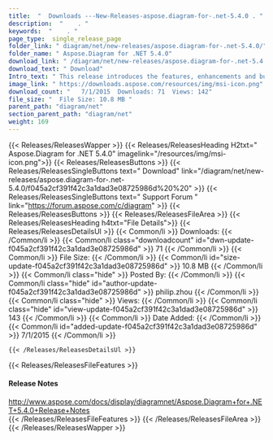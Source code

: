 ```yaml
---
title:  "  Downloads ---New-Releases-aspose.diagram-for-.net-5.4.0 . " 
description:  "    . " 
keywords:  "    . " 
page_type:  single_release_page
folder_link: " diagram/net/new-releases/aspose.diagram-for-.net-5.4.0/"
folder_name: " Aspose.Diagram for .NET 5.4.0"
download_link: " /diagram/net/new-releases/aspose.diagram-for-.net-5.4.0/f045a2cf391f42c3a1dad3e08725986d"
download_text: " Download"
Intro_text: " This release introduces the features, enhancements and bug fixes as detailed bel..."
image_link: " https://downloads.aspose.com/resources/img/msi-icon.png"
download_count: "   7/1/2015  Downloads: 71  Views: 142"
file_size: "  File Size: 10.8 MB "
parent_path: "diagram/net"
section_parent_path: "diagram/net"
weight: 169 
---
```


{{< Releases/ReleasesWapper >}}
  {{< Releases/ReleasesHeading H2txt=" Aspose.Diagram for .NET 5.4.0" imagelink="/resources/img/msi-icon.png">}}
  {{< Releases/ReleasesButtons >}}
    {{< Releases/ReleasesSingleButtons text=" Download" link="/diagram/net/new-releases/aspose.diagram-for-.net-5.4.0/f045a2cf391f42c3a1dad3e08725986d%20%20" >}}
    {{< Releases/ReleasesSingleButtons text=" Support Forum " link="https://forum.aspose.com/c/diagram" >}}
  {{< Releases/ReleasesButtons >}}
  {{< Releases/ReleasesFileArea >}}
    {{< Releases/ReleasesHeading h4txt="File Details">}}
    {{< Releases/ReleasesDetailsUl >}}
            {{< Common/li  >}} Downloads: {{< /Common/li >}} 
      {{< Common/li class="downloadcount" id="dwn-update-f045a2cf391f42c3a1dad3e08725986d" >}} 71 {{< /Common/li >}} 
      {{< Common/li  >}} File Size: {{< /Common/li >}} 
      {{< Common/li id="size-update-f045a2cf391f42c3a1dad3e08725986d" >}} 10.8 MB {{< /Common/li >}} 
      {{< Common/li  class="hide" >}} Posted By: {{< /Common/li >}} 
      {{< Common/li class="hide" id="author-update-f045a2cf391f42c3a1dad3e08725986d" >}} philip.zhou {{< /Common/li >}} 
      {{< Common/li class="hide"  >}} Views: {{< /Common/li >}} 
      {{< Common/li class="hide" id="view-update-f045a2cf391f42c3a1dad3e08725986d" >}} 143 {{< /Common/li >}} 
      {{< Common/li  >}} Date Added: {{< /Common/li >}} 
      {{< Common/li id="added-update-f045a2cf391f42c3a1dad3e08725986d" >}} 7/1/2015 {{< /Common/li >}} 

    {{< /Releases/ReleasesDetailsUl >}}

  {{< Releases/ReleasesFileFeatures >}}
      <h4>Release Notes</h4><div><a href="http://www.aspose.com/docs/display/diagramnet/Aspose.Diagram+for+.NET+5.4.0+Release+Notes">http://www.aspose.com/docs/display/diagramnet/Aspose.Diagram+for+.NET+5.4.0+Release+Notes</a></div>
  {{< /Releases/ReleasesFileFeatures >}}
 {{< /Releases/ReleasesFileArea >}}
{{< /Releases/ReleasesWapper >}}



